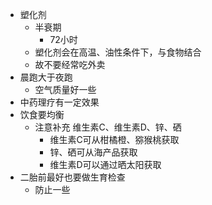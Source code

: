 - 塑化剂
	- 半衰期
		- 72小时
	- 塑化剂会在高温、油性条件下，与食物结合
	- 故不要经常吃外卖
- 晨跑大于夜跑
	- 空气质量好一些
- 中药理疗有一定效果
- 饮食要均衡
	- 注意补充 维生素C、维生素D、锌、硒
		- 维生素C可从柑橘橙、猕猴桃获取
		- 锌、硒可从海产品获取
		- 维生素D可以通过晒太阳获取
- 二胎前最好也要做生育检查
	- 防止一些
